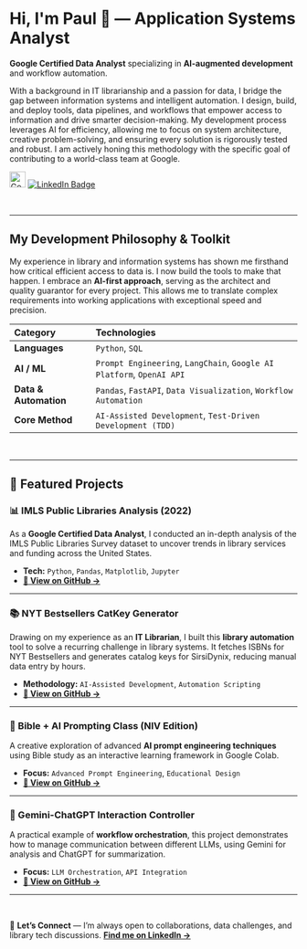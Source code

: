 # Hi, I'm Paul 👋 — Application Systems Analyst

**Google Certified Data Analyst** specializing in **AI-augmented development** and workflow automation.

With a background in IT librarianship and a passion for data, I bridge the gap between information systems and intelligent automation. I design, build, and deploy tools, data pipelines, and workflows that empower access to information and drive smarter decision-making. My development process leverages AI for efficiency, allowing me to focus on system architecture, creative problem-solving, and ensuring every solution is rigorously tested and robust. I am actively honing this methodology with the specific goal of contributing to a world-class team at Google.

[<img src="https://img.shields.io/badge/Google_Certified-Data_Analyst-blue.svg?logo=google" alt="Google Data Analyst Certification Badge" height="28" />](https://www.credly.com/badges/d41670d1-a861-474d-be14-0c973c39d122/public_url) [<img src="https://img.shields.io/badge/LinkedIn-0077B5?style=for-the-badge&logo=linkedin&logoColor=white" alt="LinkedIn Badge" />](https://www.linkedin.com/in/systemslibrarian)

<br>

---

## My Development Philosophy & Toolkit

My experience in library and information systems has shown me firsthand how critical efficient access to data is. I now build the tools to make that happen. I embrace an **AI-first approach**, serving as the architect and quality guarantor for every project. This allows me to translate complex requirements into working applications with exceptional speed and precision.

| Category          | Technologies                                                   |
| :---------------- | :------------------------------------------------------------- |
| **Languages** | `Python`, `SQL`                                                |
| **AI / ML** | `Prompt Engineering`, `LangChain`, `Google AI Platform`, `OpenAI API` |
| **Data & Automation**| `Pandas`, `FastAPI`, `Data Visualization`, `Workflow Automation` |
| **Core Method** | `AI-Assisted Development`, `Test-Driven Development (TDD)`     |

<br>

---

## 🚀 Featured Projects

### 📊 IMLS Public Libraries Analysis (2022)
As a **Google Certified Data Analyst**, I conducted an in-depth analysis of the IMLS Public Libraries Survey dataset to uncover trends in library services and funding across the United States.
- **Tech:** `Python`, `Pandas`, `Matplotlib`, `Jupyter`
- **[🔗 View on GitHub →](https://github.com/systemslibrarian/imls-public-libraries-2022)**

---

### 📚 NYT Bestsellers CatKey Generator
Drawing on my experience as an **IT Librarian**, I built this **library automation** tool to solve a recurring challenge in library systems. It fetches ISBNs for NYT Bestsellers and generates catalog keys for SirsiDynix, reducing manual data entry by hours.
- **Methodology:** `AI-Assisted Development`, `Automation Scripting`
- **[🔗 View on GitHub →](https://github.com/systemslibrarian/NYT-Bestsellers-CatKey-Generator)**

---

### 🧠 Bible + AI Prompting Class (NIV Edition)
A creative exploration of advanced **AI prompt engineering techniques** using Bible study as an interactive learning framework in Google Colab.
- **Focus:** `Advanced Prompt Engineering`, `Educational Design`
- **[🔗 View on GitHub →](https://github.com/systemslibrarian/bible-ai-prompting-class)**

---

### 🤖 Gemini-ChatGPT Interaction Controller
A practical example of **workflow orchestration**, this project demonstrates how to manage communication between different LLMs, using Gemini for analysis and ChatGPT for summarization.
- **Focus:** `LLM Orchestration`, `API Integration`
- **[🔗 View on GitHub →](https://github.com/systemslibrarian/Gemini-ChatGPT-Interaction)**

---

<br>

💬 **Let’s Connect** — I’m always open to collaborations, data challenges, and library tech discussions. **[Find me on LinkedIn →](https://www.linkedin.com/in/systemslibrarian)**
